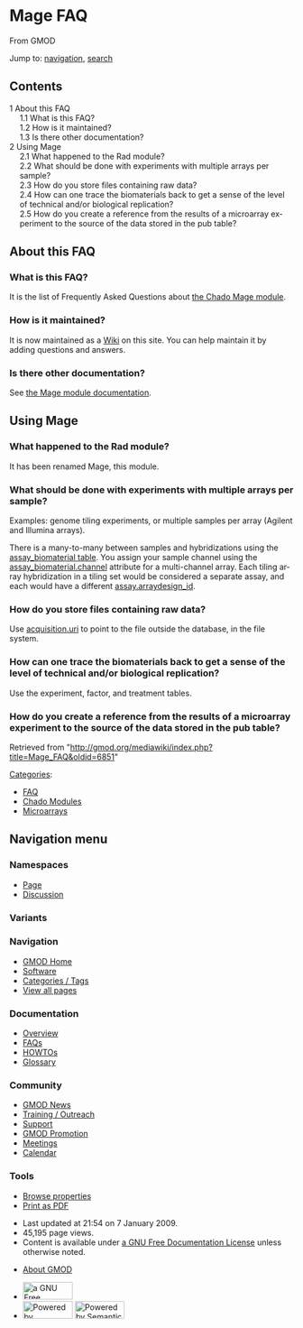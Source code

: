 <div id="mw-page-base" class="noprint">

</div>

<div id="mw-head-base" class="noprint">

</div>

<div id="content" class="mw-body" role="main">

<span id="top"></span>

<div id="mw-js-message" style="display:none;">

</div>



# <span dir="auto">Mage FAQ</span>

<div id="bodyContent">

<div id="siteSub">

From GMOD

</div>

<div id="contentSub">

</div>

<div id="jump-to-nav" class="mw-jump">

Jump to: [navigation](#mw-navigation), [search](#p-search)

</div>

<div id="mw-content-text" class="mw-content-ltr" lang="en" dir="ltr">

<div id="toc" class="toc">

<div id="toctitle">

## Contents

</div>

- [<span class="tocnumber">1</span> <span class="toctext">About this
  FAQ</span>](#About_this_FAQ)
  - [<span class="tocnumber">1.1</span> <span class="toctext">What is
    this FAQ?</span>](#What_is_this_FAQ.3F)
  - [<span class="tocnumber">1.2</span> <span class="toctext">How is it
    maintained?</span>](#How_is_it_maintained.3F)
  - [<span class="tocnumber">1.3</span> <span class="toctext">Is there
    other documentation?</span>](#Is_there_other_documentation.3F)
- [<span class="tocnumber">2</span> <span class="toctext">Using
  Mage</span>](#Using_Mage)
  - [<span class="tocnumber">2.1</span> <span class="toctext">What
    happened to the Rad
    module?</span>](#What_happened_to_the_Rad_module.3F)
  - [<span class="tocnumber">2.2</span> <span class="toctext">What
    should be done with experiments with multiple arrays per
    sample?</span>](#What_should_be_done_with_experiments_with_multiple_arrays_per_sample.3F)
  - [<span class="tocnumber">2.3</span> <span class="toctext">How do you
    store files containing raw
    data?</span>](#How_do_you_store_files_containing_raw_data.3F)
  - [<span class="tocnumber">2.4</span> <span class="toctext">How can
    one trace the biomaterials back to get a sense of the level of
    technical and/or biological
    replication?</span>](#How_can_one_trace_the_biomaterials_back_to_get_a_sense_of_the_level_of_technical_and.2For_biological_replication.3F)
  - [<span class="tocnumber">2.5</span> <span class="toctext">How do you
    create a reference from the results of a microarray experiment to
    the source of the data stored in the pub
    table?</span>](#How_do_you_create_a_reference_from_the_results_of_a_microarray_experiment_to_the_source_of_the_data_stored_in_the_pub_table.3F)

</div>

  

## <span id="About_this_FAQ" class="mw-headline">About this FAQ</span>

### <span id="What_is_this_FAQ.3F" class="mw-headline">What is this FAQ?</span>

It is the list of Frequently Asked Questions about [the Chado Mage
module](Chado_Mage_Module "Chado Mage Module").

### <span id="How_is_it_maintained.3F" class="mw-headline">How is it maintained?</span>

It is now maintained as a
<a href="http://en.wikipedia.org/wiki/Wiki" class="extiw"
title="wp:Wiki">Wiki</a> on this site. You can help maintain it by
adding questions and answers.

### <span id="Is_there_other_documentation.3F" class="mw-headline">Is there other documentation?</span>

See [the Mage module
documentation](Chado_Mage_Module "Chado Mage Module").

## <span id="Using_Mage" class="mw-headline">Using Mage</span>

### <span id="What_happened_to_the_Rad_module.3F" class="mw-headline">What happened to the Rad module?</span>

It has been renamed Mage, this module.

### <span id="What_should_be_done_with_experiments_with_multiple_arrays_per_sample.3F" class="mw-headline">What should be done with experiments with multiple arrays per sample?</span>

Examples: genome tiling experiments, or multiple samples per array
(Agilent and Illumina arrays).

There is a many-to-many between samples and hybridizations using the
[assay_biomaterial
table](Chado_Tables#Table:_assay_biomaterial "Chado Tables"). You assign
your sample channel using the
[assay_biomaterial.channel](Chado_Tables#Table:_assay_biomaterial "Chado Tables")
attribute for a multi-channel array. Each tiling array hybridization in
a tiling set would be considered a separate assay, and each would have a
different
[assay.arraydesign_id](Chado_Tables#Table:_assay "Chado Tables").

### <span id="How_do_you_store_files_containing_raw_data.3F" class="mw-headline">How do you store files containing raw data?</span>

Use [acquisition.uri](Chado_Tables#Table:_acquisition "Chado Tables") to
point to the file outside the database, in the file system.

### <span id="How_can_one_trace_the_biomaterials_back_to_get_a_sense_of_the_level_of_technical_and.2For_biological_replication.3F" class="mw-headline">How can one trace the biomaterials back to get a sense of the level of technical and/or biological replication?</span>

Use the experiment, factor, and treatment tables.

### <span id="How_do_you_create_a_reference_from_the_results_of_a_microarray_experiment_to_the_source_of_the_data_stored_in_the_pub_table.3F" class="mw-headline">How do you create a reference from the results of a microarray experiment to the source of the data stored in the pub table?</span>

</div>

<div class="printfooter">

Retrieved from
"<http://gmod.org/mediawiki/index.php?title=Mage_FAQ&oldid=6851>"

</div>

<div id="catlinks" class="catlinks">

<div id="mw-normal-catlinks" class="mw-normal-catlinks">

[Categories](Special:Categories "Special:Categories"):

- [FAQ](Category:FAQ "Category:FAQ")
- [Chado Modules](Category:Chado_Modules "Category:Chado Modules")
- [Microarrays](Category:Microarrays "Category:Microarrays")

</div>

</div>

<div class="visualClear">

</div>

</div>

</div>

<div id="mw-navigation">

## Navigation menu

<div id="mw-head">



<div id="left-navigation">

<div id="p-namespaces" class="vectorTabs" role="navigation"
aria-labelledby="p-namespaces-label">

### Namespaces

- <span id="ca-nstab-main"><a href="Mage_FAQ" accesskey="c"
  title="View the content page [c]">Page</a></span>
- <span id="ca-talk"><a
  href="http://gmod.org/mediawiki/index.php?title=Talk:Mage_FAQ&amp;action=edit&amp;redlink=1"
  accesskey="t"
  title="Discussion about the content page [t]">Discussion</a></span>

</div>

<div id="p-variants" class="vectorMenu emptyPortlet" role="navigation"
aria-labelledby="p-variants-label">

### 

### Variants[](#)

<div class="menu">

</div>

</div>

</div>

<div id="right-navigation">





</div>



</div>

</div>

</div>

<div id="mw-panel">

<div id="p-logo" role="banner">

<a href="Main_Page"
style="background-image: url(../images/GMOD-cogs.png);"
title="Visit the main page"></a>

</div>

<div id="p-Navigation" class="portal" role="navigation"
aria-labelledby="p-Navigation-label">

### Navigation

<div class="body">

- <span id="n-GMOD-Home">[GMOD Home](Main_Page)</span>
- <span id="n-Software">[Software](GMOD_Components)</span>
- <span id="n-Categories-.2F-Tags">[Categories /
  Tags](Categories)</span>
- <span id="n-View-all-pages">[View all pages](Special:AllPages)</span>

</div>

</div>

<div id="p-Documentation" class="portal" role="navigation"
aria-labelledby="p-Documentation-label">

### Documentation

<div class="body">

- <span id="n-Overview">[Overview](Overview)</span>
- <span id="n-FAQs">[FAQs](Category:FAQ)</span>
- <span id="n-HOWTOs">[HOWTOs](Category:HOWTO)</span>
- <span id="n-Glossary">[Glossary](Glossary)</span>

</div>

</div>

<div id="p-Community" class="portal" role="navigation"
aria-labelledby="p-Community-label">

### Community

<div class="body">

- <span id="n-GMOD-News">[GMOD News](GMOD_News)</span>
- <span id="n-Training-.2F-Outreach">[Training /
  Outreach](Training_and_Outreach)</span>
- <span id="n-Support">[Support](Support)</span>
- <span id="n-GMOD-Promotion">[GMOD Promotion](GMOD_Promotion)</span>
- <span id="n-Meetings">[Meetings](Meetings)</span>
- <span id="n-Calendar">[Calendar](Calendar)</span>

</div>

</div>

<div id="p-tb" class="portal" role="navigation"
aria-labelledby="p-tb-label">

### Tools

<div class="body">


- <span id="t-smwbrowselink"><a href="Special:Browse/Mage_FAQ" rel="smw-browse">Browse properties</a></span>
- <span id="t-pdf">[Print as
  PDF](http://gmod.org/mediawiki/index.php?title=Special:PdfPrint&page=Mage_FAQ)</span>

</div>

</div>

</div>

</div>

<div id="footer" role="contentinfo">

- <span id="footer-info-lastmod">Last updated at 21:54 on 7 January
  2009.</span>
- <span id="footer-info-viewcount">45,195 page views.</span>
- <span id="footer-info-copyright">Content is available under
  <a href="http://www.gnu.org/licenses/fdl-1.3.html" class="external"
  rel="nofollow">a GNU Free Documentation License</a> unless otherwise
  noted.</span>

<!-- -->

- <span id="footer-places-about">[About
  GMOD](GMOD:About "GMOD:About")</span>

<!-- -->

- <span id="footer-copyrightico">[<img src="http://www.gnu.org/graphics/gfdl-logo-small.png" width="88"
  height="31" alt="a GNU Free Documentation License" />](http://www.gnu.org/licenses/fdl-1.3.html)</span>
- <span id="footer-poweredbyico">[<img
  src="../mediawiki/skins/common/images/poweredby_mediawiki_88x31.png"
  width="88" height="31" alt="Powered by MediaWiki" />](http://www.mediawiki.org/)
  [<img
  src="../mediawiki/extensions/SemanticMediaWiki/resources/images/smw_button.png"
  width="88" height="31" alt="Powered by Semantic MediaWiki" />](https://www.semantic-mediawiki.org/wiki/Semantic_MediaWiki)</span>

<div style="clear:both">

</div>

</div>
